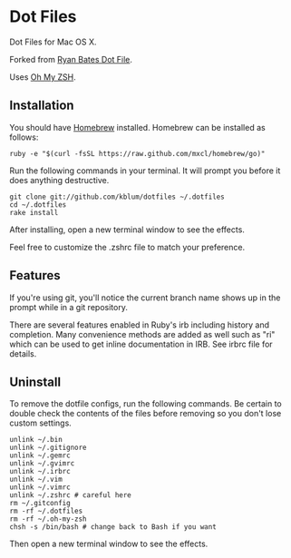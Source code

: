 # Dot Files

Dot Files for Mac OS X.

Forked from [Ryan Bates Dot File](https://github.com/ryanb/dotfiles).

Uses [Oh My ZSH](https://github.com/robbyrussell/oh-my-zsh).


## Installation

You should have [Homebrew](http://brew.sh) installed. Homebrew can be installed as follows:

```terminal
ruby -e "$(curl -fsSL https://raw.github.com/mxcl/homebrew/go)"
```

Run the following commands in your terminal. It will prompt you before it does anything destructive.

```terminal
git clone git://github.com/kblum/dotfiles ~/.dotfiles
cd ~/.dotfiles
rake install
```

After installing, open a new terminal window to see the effects.

Feel free to customize the .zshrc file to match your preference.


## Features

If you're using git, you'll notice the current branch name shows up in the prompt while in a git repository.

There are several features enabled in Ruby's irb including history and completion. Many convenience methods are added as well such as "ri" which can be used to get inline documentation in IRB. See irbrc file for details.


## Uninstall

To remove the dotfile configs, run the following commands. Be certain to double check the contents of the files before removing so you don't lose custom settings.

```
unlink ~/.bin
unlink ~/.gitignore
unlink ~/.gemrc
unlink ~/.gvimrc
unlink ~/.irbrc
unlink ~/.vim
unlink ~/.vimrc
unlink ~/.zshrc # careful here
rm ~/.gitconfig
rm -rf ~/.dotfiles
rm -rf ~/.oh-my-zsh
chsh -s /bin/bash # change back to Bash if you want
```

Then open a new terminal window to see the effects.

